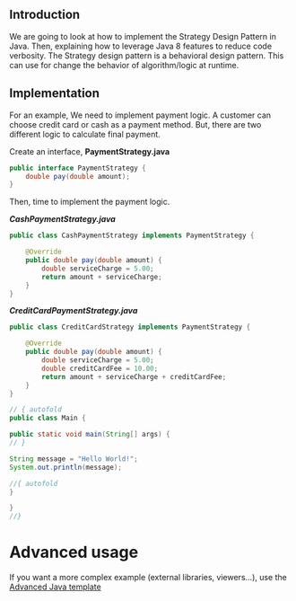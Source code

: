 ## Introduction

We are going to look at how to implement the Strategy Design Pattern in Java. Then, explaining how to leverage Java 8 features to reduce code verbosity.
The Strategy design pattern is a behavioral design pattern. This can use for change the behavior of algorithm/logic at runtime.

##  Implementation

For an example, We need to implement payment logic. A customer can choose credit card or cash as a payment method. But, there are two different logic to calculate final payment.

Create an interface, **PaymentStrategy.java**

```java
public interface PaymentStrategy {
    double pay(double amount);
}
```
Then, time to implement the payment logic.

***CashPaymentStrategy.java***

```java
public class CashPaymentStrategy implements PaymentStrategy {

    @Override
    public double pay(double amount) {
        double serviceCharge = 5.00;
        return amount + serviceCharge;
    }
}
```

***CreditCardPaymentStrategy.java***

```java
public class CreditCardStrategy implements PaymentStrategy {

    @Override
    public double pay(double amount) {
        double serviceCharge = 5.00;
        double creditCardFee = 10.00;
        return amount + serviceCharge + creditCardFee;
    }
}
```

```java
// { autofold
public class Main {

public static void main(String[] args) {
// }

String message = "Hello World!";
System.out.println(message);

//{ autofold
}

}
//}
```

# Advanced usage

If you want a more complex example (external libraries, viewers...), use the [Advanced Java template](https://tech.io/select-repo/385)
